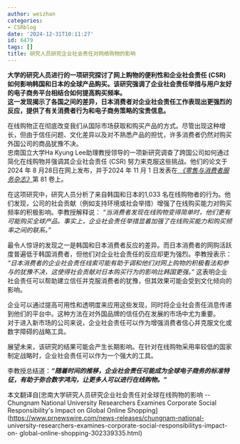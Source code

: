 ```yaml
---
author: weizhan
categories:
- CSRblog
date: '2024-12-31T10:11:27'
id: 6479
tags: []
title: 研究人员研究企业社会责任对网络购物的影响
---
```


**大学的研究人员进行的一项研究探讨了网上购物的便利性和企业社会责任 (CSR)
如何影响韩国和日本的全球产品购买。该研究强调了企业社会责任举措与用户友好的电子商务平台相结合如何提高购买频率。  
这一发现揭示了各国之间的差异，日本消费者对企业社会责任工作表现出更强烈的反应，提供了有关消费者行为和电子商务策略的宝贵信息。**

在线购物正在彻底改变我们从国际市场获取和购买产品的方式。尽管出现这种增长，但由于信任问题、文化差异以及对不熟悉产品的担忧，许多消费者仍然对购买外国公司的商品犹豫不决。  
忠南国立大学Ha Kyung Lee助理教授领导的一项新研究调查了跨国公司如何通过简化在线购物并强调其企业社会责任 (CSR)
努力来克服这些挑战。他们的论文于2024 年 8 月28日在网上发布，并于2024 年 11 月 1 日发表在[
_《零售与消费者服务杂志》_](https://c212.net/c/link/?t=0&l=en&o=4331246-1&h=663270639&u=https%3A%2F%2Fwww.sciencedirect.com%2Fscience%2Farticle%2Fpii%2FS096969892400345X%3Fvia%253Dihub&a=Journal+of+Retailing+and+Consumer+Services)第
81 卷上。

在这项研究中，研究人员分析了来自韩国和日本的1,033
名在线购物者的行为。他们发现，公司的社会贡献（例如支持环境或社会举措）增强了在线购买能力对购买频率的积极影响。李教授解释说：
_“当消费者发现在线购物变得简单时，他们更有可能购买全球产品。事实上，企业社会责任举措显着加强了在线购买能力和购买频率之间的联系。”_

最令人惊讶的发现之一是韩国和日本消费者反应的差异。而日本消费者的网购活跃度普遍低于韩国消费者，但他们对企业社会责任的反应却更为强烈。李教授表示：
_“日本消费者的企业社会责任线索可能有助于调和他们对网上购物的积极看法和参与的犹豫不决，这使得社会贡献对日本购买行为的影响比韩国更强。”_
这表明企业社会责任可以帮助建立信任并克服消费者的犹豫，但其效果可能会受到文化倾向的影响。

企业可以通过提高可用性和透明度来应用这些发现，同时将企业社会责任消息传递到他们的平台中。这种方法在对外国品牌的信任仍在发展的市场中尤为重要。  
对于进入新市场的公司来说，企业社会责任可以作为增强消费者信心并克服文化或数字障碍的战略工具。

展望未来，该研究的结果可能会产生长期影响。在针对在线购物采用率较低的国家制定战略时，企业社会责任可以作为一个强大的工具。

李教授总结道：**_“随着时间的推移，企业社会责任可能成为全球电子商务的标准特征，有助于弥合数字鸿沟，让更多人可以进行在线购物。”_**

本文翻译自[忠南大学研究人员研究企业社会责任对全球在线购物的影响 -- Chungnam National University Researchers
Examines Corporate Social Responsibility's Impact on Global Online
Shopping](https://www.prnewswire.com/news-releases/chungnam-national-
university-researchers-examines-corporate-social-responsibilitys-impact-on-
global-online-shopping-302339335.html)

